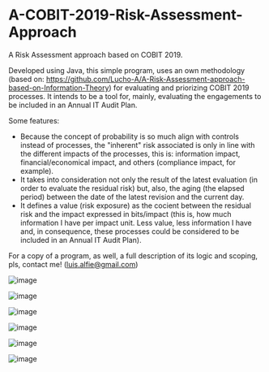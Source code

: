 # A-COBIT-2019-Risk-Assessment-Approach
A Risk Assessment approach based on COBIT 2019.

Developed using Java, this simple program, uses an own methodology (based on: https://github.com/Lucho-A/A-Risk-Assessment-approach-based-on-Information-Theory) for evaluating and priorizing COBIT 2019 processes. It intends to be a tool for, mainly, evaluating the engagements to be included in an Annual IT Audit Plan.

Some features:
- Because the concept of probability is so much align with controls instead of processes, the "inherent" risk associated is only in line with the different impacts of the processes, this is: information impact, financial/economical impact, and others (compliance impact, for example).
- It takes into consideration not only the result of the latest evaluation (in order to evaluate the residual risk) but, also, the aging (the elapsed period) between the date of the latest revision and the current day.
- It defines a value (risk exposure) as the cocient between the residual risk and the impact expressed in bits/impact (this is, how much information I have per impact unit. Less value, less information I have and, in consequence, these processes could be considered to be included in an Annual IT Audit Plan).

For a copy of a program, as well, a full description of its logic and scoping, pls, contact me! (luis.alfie@gmail.com)

![image](https://user-images.githubusercontent.com/40904281/148715797-abba87c0-58a5-40e0-a78c-88018cd270fc.png)

![image](https://user-images.githubusercontent.com/40904281/148715838-f18354d1-7109-48b9-8f38-1ea1ca6537aa.png)

![image](https://user-images.githubusercontent.com/40904281/148715864-b84b7be0-4b5c-4a92-b1f5-1d3e68e43080.png)

![image](https://user-images.githubusercontent.com/40904281/148715878-f1ea9bb7-a9a3-4bec-8007-cf5df211d66f.png)

![image](https://user-images.githubusercontent.com/40904281/148876549-a1f10925-5d2e-450d-a8b0-da7c20a2390f.png)

![image](https://user-images.githubusercontent.com/40904281/148876581-1629c363-bc48-40c0-8db0-3ae23ad59c4a.png)








